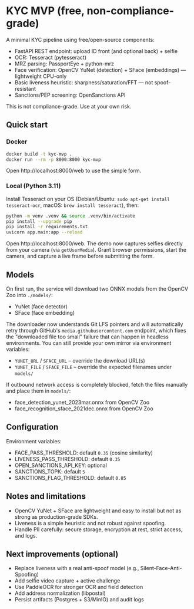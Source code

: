 # KYC MVP (free, non-compliance-grade)

A minimal KYC pipeline using free/open-source components:

- FastAPI REST endpoint: upload ID front (and optional back) + selfie
- OCR: Tesseract (pytesseract)
- MRZ parsing: PassportEye + python-mrz
- Face verification: OpenCV YuNet (detection) + SFace (embeddings) — lightweight CPU-only
- Basic liveness heuristic: sharpness/saturation/FFT — not spoof-resistant
- Sanctions/PEP screening: OpenSanctions API

This is not compliance-grade. Use at your own risk.

## Quick start

### Docker

```bash
docker build -t kyc-mvp .
docker run --rm -p 8000:8000 kyc-mvp
```

Open http://localhost:8000/web to use the simple form.

### Local (Python 3.11)

Install Tesseract on your OS (Debian/Ubuntu: `sudo apt-get install tesseract-ocr`, macOS: `brew install tesseract`), then:

```bash
python -m venv .venv && source .venv/bin/activate
pip install --upgrade pip
pip install -r requirements.txt
uvicorn app.main:app --reload
```

Open http://localhost:8000/web. The demo now captures selfies directly from your
camera (via `getUserMedia`). Grant browser permissions, start the camera, and
capture a live frame before submitting the form.

## Models

On first run, the service will download two ONNX models from the OpenCV Zoo into `./models/`:

- YuNet (face detector)
- SFace (face embedding)

The downloader now understands Git LFS pointers and will automatically retry through GitHub's `media.githubusercontent.com` endpoint, which fixes the "downloaded file too small" failure that can happen in headless environments. You can still provide your own mirror via environment variables:

- `YUNET_URL` / `SFACE_URL` – override the download URL(s)
- `YUNET_FILE` / `SFACE_FILE` – override the expected filenames under `models/`

If outbound network access is completely blocked, fetch the files manually and place them in `models/`:

- face_detection_yunet_2023mar.onnx from OpenCV Zoo
- face_recognition_sface_2021dec.onnx from OpenCV Zoo

## Configuration

Environment variables:

- FACE_PASS_THRESHOLD: default `0.35` (cosine similarity)
- LIVENESS_PASS_THRESHOLD: default `0.35`
- OPEN_SANCTIONS_API_KEY: optional
- SANCTIONS_TOPK: default `5`
- SANCTIONS_FLAG_THRESHOLD: default `0.85`

## Notes and limitations

- OpenCV YuNet + SFace are lightweight and easy to install but not as strong as production-grade SDKs.
- Liveness is a simple heuristic and not robust against spoofing.
- Handle PII carefully: secure storage, encryption at rest, strict access, and logs.

## Next improvements (optional)

- Replace liveness with a real anti-spoof model (e.g., Silent-Face-Anti-Spoofing)
- Add selfie video capture + active challenge
- Use PaddleOCR for stronger OCR and field detection
- Add address normalization (libpostal)
- Persist artifacts (Postgres + S3/MinIO) and audit logs
